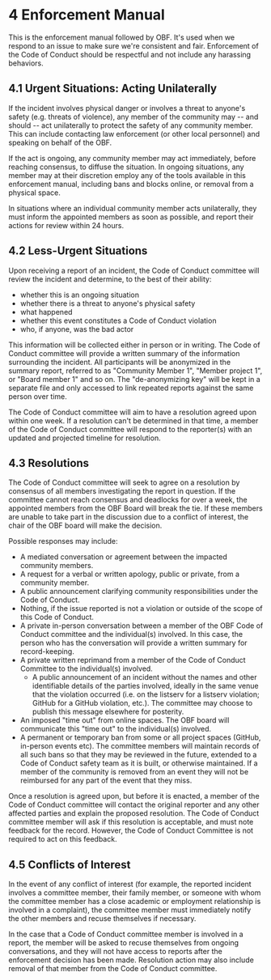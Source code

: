 # 4 Enforcement Manual

This is the enforcement manual followed by OBF.
It's used when we respond to an issue to make sure we're consistent and fair.
Enforcement of the Code of Conduct should be respectful and not include any harassing behaviors.

## 4.1 Urgent Situations: Acting Unilaterally

If the incident involves physical danger or involves a threat to anyone's safety (e.g. threats of violence), any member of the community may -- and should -- act unilaterally to protect the safety of any community member.
This can include contacting law enforcement (or other local personnel) and speaking on behalf of the OBF.

If the act is ongoing, any community member may act immediately, before reaching consensus, to diffuse the situation.
In ongoing situations, any member may at their discretion employ any of the tools available in this enforcement manual, including bans and blocks online, or removal from a physical space.

In situations where an individual community member acts unilaterally, they must inform the appointed members as soon as possible, and report their actions for review within 24 hours.

## 4.2 Less-Urgent Situations

Upon receiving a report of an incident, the Code of Conduct committee will review the incident and determine, to the best of their ability:

- whether this is an ongoing situation
- whether there is a threat to anyone's physical safety
- what happened
- whether this event constitutes a Code of Conduct violation
- who, if anyone, was the bad actor

This information will be collected either in person or in writing.
The Code of Conduct committee will provide a written summary of the information surrounding the incident.
All participants will be anonymized in the summary report, referred to as "Community Member 1", "Member project 1", or "Board member 1" and so on.
The "de-anonymizing key" will be kept in a separate file and only accessed to link repeated reports against the same person over time.

The Code of Conduct committee will aim to have a resolution agreed upon within one week.
If a resolution can't be determined in that time, a member of the Code of Conduct committee will respond to the reporter(s) with an updated and projected timeline for resolution.

## 4.3 Resolutions

The Code of Conduct committee will seek to agree on a resolution by consensus of all members investigating the report in question.
If the committee cannot reach consensus and deadlocks for over a week, the appointed members from the OBF Board will break the tie.
If these members are unable to take part in the discussion due to a conflict of interest, the chair of the OBF board will make the decision.

Possible responses may include:

* A mediated conversation or agreement between the impacted community members.
* A request for a verbal or written apology, public or private, from a community member.
* A public announcement clarifying community responsibilities under the Code of Conduct.
* Nothing, if the issue reported is not a violation or outside of the scope of this Code of Conduct.
* A private in-person conversation between a member of the OBF Code of Conduct committee and the individual(s) involved.
  In this case, the person who has the conversation will provide a written summary for record-keeping.
* A private written reprimand from a member of the Code of Conduct Committee to the individual(s) involved.
  * A public announcement of an incident without the names and other identifiable details of the parties involved, ideally in the same venue that the violation occurred (i.e. on the listserv for a listserv violation; GitHub for a GitHub violation, etc.).
  The committee may choose to publish this message elsewhere for posterity.
* An imposed "time out" from online spaces.
 The OBF board will communicate this "time out" to the individual(s) involved.
* A permanent or temporary ban from some or all project spaces (GitHub, in-person events etc).
  The committee members will maintain records of all such bans so that they may be reviewed in the future, extended to a Code of Conduct safety team as it is built, or otherwise maintained.
  If a member of the community is removed from an event they will not be reimbursed for any part of the event that they miss.

Once a resolution is agreed upon, but before it is enacted, a member of the Code of Conduct committee will contact the original reporter and any other affected parties and explain the proposed resolution.
The Code of Conduct committee member will ask if this resolution is acceptable, and must note feedback for the record.
However, the Code of Conduct Committee is not required to act on this feedback.

## 4.5 Conflicts of Interest

In the event of any conflict of interest (for example, the reported incident involves a committee member, their family member, or someone with whom the committee member has a close academic or employment relationship is involved in a complaint), the committee member must immediately notify the other members and recuse themselves if necessary.

In the case that a Code of Conduct committee member is involved in a report, the member will be asked to recuse themselves from ongoing conversations, and they will not have access to reports after the enforcement decision has been made. Resolution action may also include removal of that member from the Code of Conduct committee.
